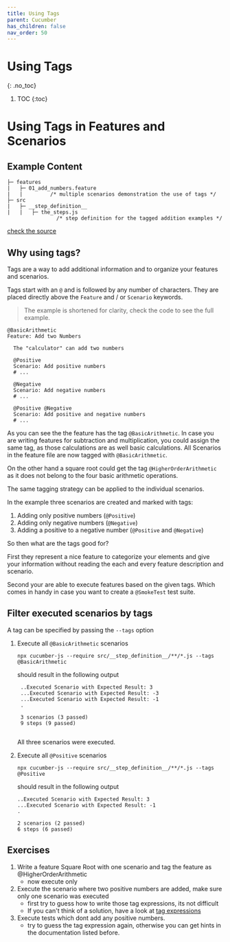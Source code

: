 ```yaml
---
title: Using Tags
parent: Cucumber
has_children: false
nav_order: 50
---
```


# Using Tags
{: .no_toc}

1. TOC
{:toc}

# Using Tags in Features and Scenarios

## Example Content

```text
├─ features
|   ├─ 01_add_numbers.feature 
|   |         /* multiple scenarios demonstration the use of tags */
├─ src
|   ├─ __step_definition__
|   |   ├─ the_steps.js
                /* step definition for the tagged addition examples */
```

[check the source](https://github.com/andy-schulz/thekla-examples/tree/master/courses/cucumber/05_Use_Tags_on_Features_and_Scenarios)

## Why using tags?

Tags are a way to add additional information and to organize your features and scenarios.

Tags start with an ``@`` and is followed by any number of characters. They are placed 
directly above the ``Feature`` and / or ``Scenario`` keywords.

> The example is shortened for clarity, check the code to see the full example.

````gherkin
@BasicArithmetic
Feature: Add two Numbers

  The "calculator" can add two numbers

  @Positive
  Scenario: Add positive numbers
  # ...

  @Negative
  Scenario: Add negative numbers
  # ...

  @Positive @Negative
  Scenario: Add positive and negative numbers
  # ...
````
As you can see the the feature has the tag ``@BasicArithmetic``. In case you are writing 
features for subtraction and multiplication, you could assign the same tag, as those calculations 
are as well basic calculations. All Scenarios in the feature file are now tagged with ``@BasicArithmetic``. 

On the other hand a square root could get the tag ``@HigherOrderArithmetic`` as it does not belong to the four
basic arithmetic operations.

The same tagging strategy can be applied to the individual scenarios. 

In the example three scenarios are created and marked with tags:

1. Adding only positive numbers (``@Positive``)
2. Adding only negative numbers (``@Negative``)
3. Adding a positive to a negative number (``@Positive`` and ``@Negative``)

So then what are the tags good for?

First they represent a nice feature to categorize your elements and give your information without reading 
the each and every feature description and scenario.

Second your are able to execute features based on the given tags. Which comes in handy in case you want to create a
``@SmokeTest`` test suite.

## Filter executed scenarios by tags

A tag can be specified by passing the ``--tags`` option 

1. Execute all ``@BasicArithmetic`` scenarios
    ````shell script
    npx cucumber-js --require src/__step_definition__/**/*.js --tags @BasicArithmetic
    ````
   should result in the following output
   
   ````shell script
    ..Executed Scenario with Expected Result: 3
    ...Executed Scenario with Expected Result: -3
    ...Executed Scenario with Expected Result: -1
    .
    
    3 scenarios (3 passed)
    9 steps (9 passed)
    
    ````
   
   All three scenarios were executed.
   
1. Execute all ``@Positive`` scenarios
    ````shell script
    npx cucumber-js --require src/__step_definition__/**/*.js --tags @Positive
    ````
   
   should result in the following output

    ````shell script
    ..Executed Scenario with Expected Result: 3
    ...Executed Scenario with Expected Result: -1
    .
    
    2 scenarios (2 passed)
    6 steps (6 passed)
    
    ````
   
## Exercises

1. Write a feature Square Root with one scenario and tag the feature as @HigherOrderArithmetic
    * now execute only
1. Execute the scenario where two positive numbers are added, make sure only one scenario was executed
    * first try to guess how to write those tag expressions, its not difficult
    *  If you can't think of a solution, have a look at [tag expressions](https://cucumber.io/docs/cucumber/api/#tag-expressions)
1. Execute tests which dont add any positive numbers.
    * try to guess the tag expression again, otherwise you can get hints in the documentation listed before.
